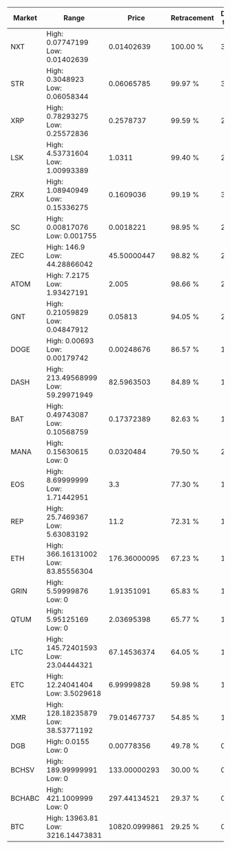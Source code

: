 | Market | Range | Price| Retracement | Doubles to 50% |
| --- | --- | --- | --- | --- |
| NXT | High: 0.07747199<br />Low: 0.01402639 | 0.01402639 | 100.00 % | 3.26 |
| STR | High: 0.3048923<br />Low: 0.06058344 | 0.06065785 | 99.97 % | 3.01 |
| XRP | High: 0.78293275<br />Low: 0.25572836 | 0.2578737 | 99.59 % | 2.01 |
| LSK | High: 4.53731604<br />Low: 1.00993389 | 1.0311 | 99.40 % | 2.69 |
| ZRX | High: 1.08940949<br />Low: 0.15336275 | 0.1609036 | 99.19 % | 3.86 |
| SC | High: 0.00817076<br />Low: 0.001755 | 0.0018221 | 98.95 % | 2.72 |
| ZEC | High: 146.9<br />Low: 44.28866042 | 45.50000447 | 98.82 % | 2.10 |
| ATOM | High: 7.2175<br />Low: 1.93427191 | 2.005 | 98.66 % | 2.28 |
| GNT | High: 0.21059829<br />Low: 0.04847912 | 0.05813 | 94.05 % | 2.23 |
| DOGE | High: 0.00693<br />Low: 0.00179742 | 0.00248676 | 86.57 % | 1.75 |
| DASH | High: 213.49568999<br />Low: 59.29971949 | 82.5963503 | 84.89 % | 1.65 |
| BAT | High: 0.49743087<br />Low: 0.10568759 | 0.17372389 | 82.63 % | 1.74 |
| MANA | High: 0.15630615<br />Low: 0 | 0.0320484 | 79.50 % | 2.44 |
| EOS | High: 8.69999999<br />Low: 1.71442951 | 3.3 | 77.30 % | 1.58 |
| REP | High: 25.7469367<br />Low: 5.63083192 | 11.2 | 72.31 % | 1.40 |
| ETH | High: 366.16131002<br />Low: 83.85556304 | 176.36000095 | 67.23 % | 1.28 |
| GRIN | High: 5.59999876<br />Low: 0 | 1.91351091 | 65.83 % | 1.46 |
| QTUM | High: 5.95125169<br />Low: 0 | 2.03695398 | 65.77 % | 1.46 |
| LTC | High: 145.72401593<br />Low: 23.04444321 | 67.14536374 | 64.05 % | 1.26 |
| ETC | High: 12.24041404<br />Low: 3.5029618 | 6.99999828 | 59.98 % | 1.12 |
| XMR | High: 128.18235879<br />Low: 38.53771192 | 79.01467737 | 54.85 % | 1.05 |
| DGB | High: 0.0155<br />Low: 0 | 0.00778356 | 49.78 % | 0.00 |
| BCHSV | High: 189.99999991<br />Low: 0 | 133.00000293 | 30.00 % | 0.00 |
| BCHABC | High: 421.1009999<br />Low: 0 | 297.44134521 | 29.37 % | 0.00 |
| BTC | High: 13963.81<br />Low: 3216.14473831 | 10820.0999861 | 29.25 % | 0.00 |
